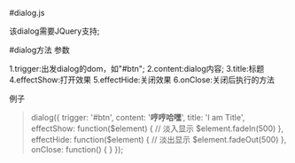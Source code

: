 #dialog.js

该dialog需要JQuery支持;

#dialog方法
参数

1.trigger:出发dialog的dom，如"#btn";
2.content:dialog内容;
3.title:标题
4.effectShow:打开效果
5.effectHide:关闭效果
6.onClose:关闭后执行的方法

例子
>	dialog({
		trigger: '#btn',
		content: '<strong>哼哼哈嘿</strong>',
		title: 'I am Title',
		effectShow: function($element) {
			// 淡入显示
			$element.fadeIn(500)
		},
		effectHide: function($element) {
			// 淡出显示
			$element.fadeOut(500)
		},
		onClose: function() {
		}
	});